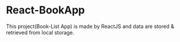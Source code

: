 # React-BookApp

This project(Book-List App) is made by ReactJS and data are stored & retrieved from local storage.
